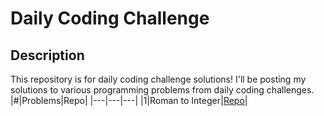 # Daily Coding Challenge
## Description
This repository is for daily coding challenge solutions! I'll be posting my solutions to various programming problems from daily coding challenges.
|#|Problems|Repo|
|---|---|---|
|1|Roman to Integer|[Repo]()|
